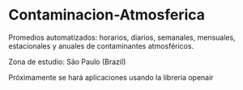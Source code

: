 # Contaminacion-Atmosferica
Promedios automatizados: horarios, diarios, semanales, mensuales, estacionales y anuales de contaminantes atmosféricos.

Zona de estudio: São Paulo (Brazil)

Próximamente se hará aplicaciones usando la librería openair
